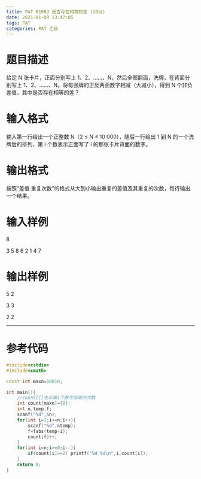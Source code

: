 ```yaml
---
title: PAT B1083 是否存在相等的差 (20分)
date: 2021-01-09 13:47:05
tags: PAT
categories: PAT 乙级
---
```

# 题目描述
给定 N 张卡片，正面分别写上 1、2、……、N，然后全部翻面，洗牌，在背面分别写上 1、2、……、N。将每张牌的正反两面数字相减（大减小），得到 N 个非负差值，其中是否存在相等的差？

# 输入格式
输入第一行给出一个正整数 N（2 ≤ N ≤ 10 000），随后一行给出 1 到 N 的一个洗牌后的排列，第 i 个数表示正面写了 i 的那张卡片背面的数字。

# 输出格式
按照“差值 重复次数”的格式从大到小输出重复的差值及其重复的次数，每行输出一个结果。

# 输入样例
8

3 5 8 6 2 1 4 7
# 输出样例
5 2

3 3

2 2
<hr>

# 参考代码
```c++
#include<cstdio>
#include<cmath>

const int maxn=10010;

int main(){
    //count[i]表示第i个数字出现的次数
	int count[maxn]={0};
	int n,temp,f;
	scanf("%d",&n);
	for(int i=1;i<=n;i++){
		scanf("%d",&temp);
		f=fabs(temp-i);
		count[f]++;
	}
	for(int i=n;i>=0;i--){
		if(count[i]>=2) printf("%d %d\n",i,count[i]);
	}
	return 0;
}
```
